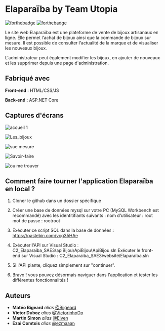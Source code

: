 # Elaparaïba by Team Utopia

[![forthebadge](https://forthebadge.com/images/badges/built-with-love.svg)](https://forthebadge.com)
[![forthebadge](https://forthebadge.com/images/badges/for-you.svg)](https://forthebadge.com)


Le site web Elaparaïba est une plateforme de vente de bijoux artisanaux en ligne. Elle permet l'achat de bijoux ainsi que la commande de bijoux sur mesure. Il est possible de consulter l'actualité de la marque et de visualiser les nouveaux bijoux.

L'administrateur peut également modifier les bijoux, en ajouter de nouveaux et les supprimer depuis une page d'administration.


## Fabriqué avec

**Front-end** : HTML/CSS/JS

**Back-end** : ASP.NET Core 


## Captures d'écrans
![accueil 1](https://github.com/dept-info-iut-dijon/C2_Elaparaiba_SAE3/assets/116215966/c75a755a-b336-4e00-b63e-3690332ace28)

![Les_bijoux](https://github.com/dept-info-iut-dijon/C2_Elaparaiba_SAE3/assets/116215966/57f2dda9-981b-4a95-a5d7-2cb13002149f)

![sue mesure](https://github.com/dept-info-iut-dijon/C2_Elaparaiba_SAE3/assets/116215966/16e7492e-bd1a-412a-bc62-12b1aa762891)

![Savoir-faire](https://github.com/dept-info-iut-dijon/C2_Elaparaiba_SAE3/assets/116215966/887eef95-fa67-4d9b-a29d-52a6bdecd7b3)

![ou me trouver](https://github.com/dept-info-iut-dijon/C2_Elaparaiba_SAE3/assets/116215966/bbaa648f-1f93-4bfc-94dc-6c79e84cabf9)


## Comment faire tourner l'application Elaparaïba en local ?

1) Cloner le github dans un dossier spécifique
   
2) Créer une base de données mysql sur votre PC (MySQL Workbench est recommandé) avec les identitifiants suivants : 
   nom d'utilisateur : root
   mot de passe : rootroot

3) Exécuter ce script SQL dans la base de données : https://pastebin.com/vcg35HAe
   
4) Exécuter l'API sur Visual Studio : C2_Elaparaiba_SAE3\apiBijou\ApiBijou\ApiBijou.sln
   Exécuter le front-end sur Visual Studio  : C2_Elaparaiba_SAE3\website\Elaparaiba.sln
   
5) Si l'API plante, cliquez simplement sur "continuer".

6) Bravo ! vous pouvez désormais naviguer dans l'application et tester les différentes fonctionnalités !
  

## Auteurs

* **Matéo Bigeard** _alias_ [@Biigeard](https://github.com/Mbigeard06)
* **Victor Duboz** _alias_ [@VictorinhoOo](https://github.com/victorinhoOo)
* **Martin Simon** _alias_ [@Elven](https://github.com/ms292435)
* **Ezai Comtois** _alias_ [@ezmaaan](https://github.com/tpiut212)




